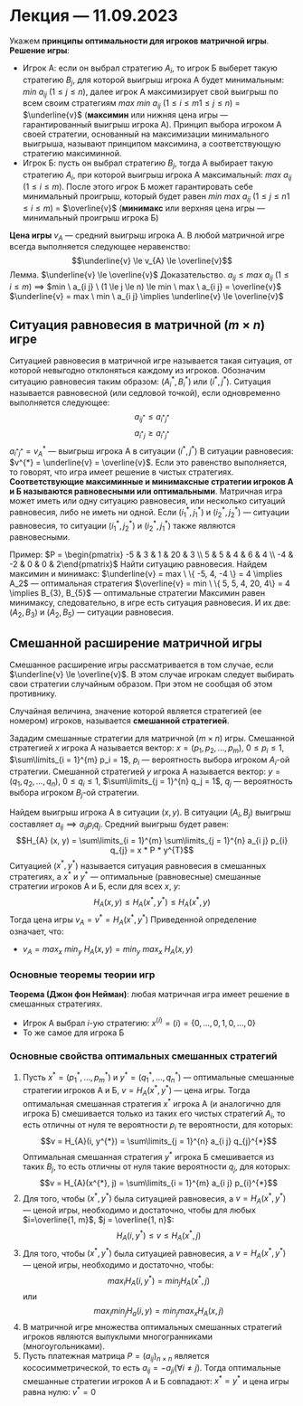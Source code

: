 # Лекция — 11.09.2023

Укажем **принципы оптимальности для игроков матричной игры**.
**Решение игры**:
* Игрок А: если он выбрал стратегию $A_{i}$, то игрок Б выберет такую стратегию $B_{j}$, для которой выигрыш игрока А будет минимальным: $min \ a_{i j}$ ($1 \le j \le n$), далее игрок А максимизирует свой выигрыш по всем своим стратегиям $max \ min \ a_{i j}$ ($1 \le i \le m1 \le j \le n$) = $\underline{v}$ (**максимин** или нижняя цена игры — гарантированный выигрыш игрока А). Принцип выбора игроком А своей стратегии, основанный на максимизации минимального выигрыша, называют принципом максимина, а соответствующую стратегию максиминной. 
* Игрок Б: пусть он выбрал стратегию $B_{j}$, тогда А выбирает такую стратегию $A_{i}$, при которой выигрыш игрока А максимальный: $max \ a_{i j}$ ($1 \le i \le m$). После этого игрок Б может гарантировать себе минимальный проигрыш, который будет равен $min \ max \ a_{i j}$ ($1 \le j \le n 1 \le i \le m$) = $\overline{v}$ (**минимакс** или верхняя цена игры — минимальный проигрыш игрока Б)

**Цена игры** $v_{A}$ — средний выигрыш игрока А. В любой матричной игре всегда выполняется следующее неравенство:
$$\underline{v} \le v_{A} \le \overline{v}$$
Лемма. $\underline{v} \le \overline{v}$
Доказательство. $a_{i j} \le max \ a_{ij}$ ($1 \le i \le m$) $\implies$ $min \ a_{i j} \ (1 \le j \le n) \le min \ max \ a_{i j} = \overline{v}$
$\underline{v} = max \ min \ a_{i j} \implies \underline{v} \le \overline{v}$

## Ситуация равновесия в матричной ($m \times n$) игре

Ситуацией равновесия в матричной игре называется такая ситуация, от которой невыгодно отклоняться каждому из игроков. Обозначим ситуацию равновесия таким образом: $(A_{i}^{*}, B_{i}^{*})$ или $(i^{*}, j^{*})$.
Ситуация называется равновесной (или седловой точкой), если одновременно выполняется следующее:
$$a_{i j^{*}} \le a_{i^{*} j^{*}}$$
$$a_{i^{*} j} \ge a_{i^{*} j^{*}}$$
$a_{i^{*} j^{*}} = v_{A}^{*}$ — выигрыш игрока A в ситуации $(i^{*}, j^{*})$
В ситуации равновесия: $v^{*} = \underline{v} = \overline{v}$. Если это равенство выполняется, то говорят, что игра имеет решение в чистых стратегиях. **Соответствующие максиминные и минимаксные стратегии игроков А и Б называются равновесными или оптимальными**.
Матричная игра может иметь или одну ситуацию равновесия, или несколько ситуаций равновесия, либо не иметь ни одной.
Если $(i_{1}^{*}, j_{1}^{*})$ и $(i_{2}^{*}, j_{2}^{*})$ — ситуации равновесия, то ситуации $(i_{1}^{*}, j_{2}^{*})$ и $(i_{2}^{*}, j_{1}^{*})$ также являются равновесными.

Пример:
$P = \begin{pmatrix} -5 & 3 & 1 & 20 & 3 \\ 5 & 5 & 4 & 6 & 4 \\ -4 & -2 & 0 & 0 & 2\end{pmatrix}$
Найти ситуацию равновесия. Найдем максимин и минимакс:
$\underline{v} = max \ \{ -5, 4, -4 \} = 4 \implies A_2$ — оптимальная стратегия
$\overline{v} = min \ \{ 5, 5, 4, 20, 4\} = 4 \implies B_{3}, B_{5}$ — оптимальные стратегии
Максимин равен минимаксу, следовательно, в игре есть ситуация равновесия.  И их две: $(A_{2}, B_{3})$ и $(A_{2}, B_{5})$ — ситуации равновесия.

## Смешанной расширение матричной игры

Смешанное расширение игры рассматривается в том случае, если $\underline{v} \le \overline{v}$.
В этом случае игрокам следует выбирать свои стратегии случайным образом. При этом не сообщая об этом противнику.

Случайная величина, значение которой является стратегией (ее номером) игроков, называется **смешанной стратегией**.

Зададим смешанные стратегии для матричной $(m \times n)$ игры.
Смешанной стратегией $x$ игрока А называется вектор: $x = (p_1, p_2, \dots, p_m)$, $0 \le p_i \le 1$, $\sum\limits_{i = 1}^{m} p_i = 1$, $p_i$ — вероятность выбора игроком $A_{i}$-ой стратегии.
Смешанной стратегией $y$ игрока А называется вектор: $y = (q_1, q_2, \dots, q_n)$, $0 \le q_i \le 1$, $\sum\limits_{j = 1}^{n} q_j = 1$, $q_j$ — вероятность выбора игроком $B_{j}$-ой стратегии.

Найдем выигрыш игрока А в ситуации $(x, y)$. В ситуации $(A_{i}, B_{j})$ выигрыш составляет $a_{i j} \implies a_{i j} p_{i} q_{j}$. Средний выигрыш будет равен:
$$H_{A} (x, y) = \sum\limits_{i = 1}^{m} \sum\limits_{j = 1}^{n} a_{i j} p_{i} q_{j} = x * P * y^{T}$$
Ситуацией ($x^{*}, y^{*}$) называется ситуация равновесия в смешанных стратегиях, а $x^{*}$ и $y^{*}$ — оптимальные (равновесные) смешанные стратегии игроков А и Б, если для всех $x$, $y$:
$$H_{A}(x, y) \le H_{A}(x^{*}, y^{*}) \le H_{A}(x^{*}, y)$$
Тогда цена игры $v_{A} = v^{*} = H_{A} (x^{*}, y^{*})$
Приведенной определение означает, что:
* $v_{A} = max_x \ min_y \ H_{A} (x, y) = min_y \ max_x \ H_{A} (x, y)$

### Основные теоремы теории игр

**Теорема (Джон фон Нейман)**: любая матричная игра имеет решение в смешанных стратегиях.
* Игрок А выбрал $i$-ую стратегию: $x^{(i)} = (i) = \{ 0, \dots, 0, 1, 0, \dots, 0 \}$
* То же самое для игрока Б

### Основные свойства оптимальных смешанных стратегий

1. Пусть $x^{*} = (p_1^{*}, \dots, p_m^{*})$ и $y^{*} = (q_1^{*}, \dots, q_n^{*})$ — оптимальные смешанные стратегии игроков А и Б, $v = H_{A}(x^{*}, y^{*})$ — цена игры. Тогда оптимальная смешанная стратегия $x^{*}$ игрока А (и аналогично для игрока Б) смешивается только из таких его чистых стратегий $A_{i}$, то есть отличны от нуля те вероятности $p_{i}$ те вероятности, для которых:
   $$v = H_{A}(i, y^{*}) = \sum\limits_{j = 1}^{n} a_{i j} q_{j}^{*}$$
   Оптимальная смешанная стратегия $y^{*}$ игрока Б смешивается из таких $B_{j}$, то есть отличны от нуля такие вероятности $q_{j}$, для которых:
   $$v = H_{A}(x^{*}, j) = \sum\limits_{i = 1}^{m} a_{i j} p_{i}^{*}$$
2. Для того, чтобы $(x^{*}, y^{*})$ была ситуацией равновесия, а $v = H_{A}(x^{*}, y^{*})$ — ценой игры, необходимо и достаточно, чтобы для любых $i=\overline{1, m}$, $j = \overline{1, n}$:   $$H_{A}(i, y^{*}) \le v \le H_{A}(x^{*}, j)$$
2. Для того, чтобы $(x^{*}, y^{*})$ была ситуацией равновесия, а $v = H_{A}(x^{*}, y^{*})$ — ценой игры, необходимо и достаточно, чтобы:   $$max_{i} H_{A}(i, y^{*}) = min_{j} H_{A} (x^{*}, j)$$
   или
   $$max_{i} min_{j} H_{a}(i, y) = min_{j} max_{x} H_{A}(x, j)$$
4. В матричной игре множества оптимальных смешанных стратегий игроков являются выпуклыми многогранниками (многоугольниками).
5. Пусть платежная матрица $P=(a_{i j})_{n \times n}$  является кососимметрической, то есть $a_{i j} = - a_{j i} (\forall i \ne j)$. Тогда оптимальные смешанные стратегии игроков А и Б совпадают: $x^{*}=y^{*}$ и цена игры равна нулю: $v^{*} = 0$